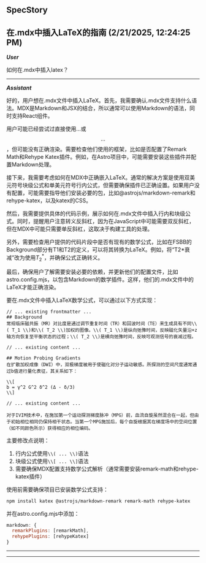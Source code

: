 ## SpecStory

## 在.mdx中插入LaTeX的指南 (2/21/2025, 12:24:25 PM)

_**User**_

如何在.mdx中插入latex？

---

_**Assistant**_

<think>
好的，用户想在.mdx文件中插入LaTeX。首先，我需要确认.mdx文件支持什么语法。MDX是Markdown和JSX的结合，所以通常可以使用Markdown的语法，同时支持React组件。

用户可能已经尝试过直接使用$...$或$$...$$，但可能没有正确渲染。需要检查他们使用的框架，比如是否配置了Remark Math和Rehype Katex插件。例如，在Astro项目中，可能需要安装这些插件并配置Markdown处理。

接下来，我需要考虑如何在MDX中正确嵌入LaTeX。通常的解决方案是使用双美元符号块级公式和单美元符号行内公式，但需要确保插件已正确设置。如果用户没有配置，可能需要指导他们安装必要的包，比如@astrojs/markdown-remark和rehype-katex，以及katex的CSS。

然后，我需要提供具体的代码示例，展示如何在.mdx文件中插入行内和块级公式。同时，提醒用户注意转义反斜杠，因为在JavaScript中可能需要双反斜杠，但在MDX中可能只需要单反斜杠，这取决于构建工具的处理。

另外，需要检查用户提供的代码片段中是否有现有的数学公式，比如在FSBB的Background部分有T1和T2的定义，可以将其转换为LaTeX。例如，将“T2*衰减”改为使用$T_2^*$，并确保公式正确转义。

最后，确保用户了解需要安装必要的依赖，并更新他们的配置文件，比如astro.config.mjs，以包含Markdown的数学插件。这样，他们的.mdx文件中的LaTeX才能正确渲染。
</think>

要在.mdx文件中插入LaTeX数学公式，可以通过以下方式实现：

```language:src/data/post/fsbb.mdx
// ... existing frontmatter ...
## Background
常规临床磁共振（MR）对比度是通过调节重复时间（TR）和回波时间（TE）来生成具有不同\\( T_1 \\)和\\( T_2 \\)加权的图像。\\( T_1 \\)是纵向弛豫时间，反映磁化矢量沿+z轴方向恢复至平衡状态的过程；\\( T_2 \\)是横向弛豫时间，反映可观测信号的衰减过程。

// ... existing content ...

## Motion Probing Gradients
在扩散加权成像（DWI）中，双极梯度被用于使磁化对分子运动敏感。所探测的空间尺度通常通过b值进行量化表征，其关系如下：

\\[
b = γ^2 G^2 δ^2 (Δ - δ/3)
\\]

// ... existing content ...

对于IVIM技术中，在施加第一个运动探测梯度脉冲（MPG）前，血流自旋虽然混合在一起，但由于初始相位相同仍保持相干状态。当第一个MPG施加后，每个自旋根据其在梯度场中的空间位置（如不同颜色所示）获得相应的相位编码。
```

主要修改点说明：
1. 行内公式使用`\\( ... \\)`语法
2. 块级公式使用`\\[ ... \\]`语法
3. 需要确保MDX配置支持数学公式解析（通常需要安装remark-math和rehype-katex插件）

使用前需要确保项目已安装数学公式支持：
```bash
npm install katex @astrojs/markdown-remark remark-math rehype-katex
```

并在astro.config.mjs中添加：
```javascript
markdown: {
  remarkPlugins: [remarkMath],
  rehypePlugins: [rehypeKatex]
}
```

---



---

